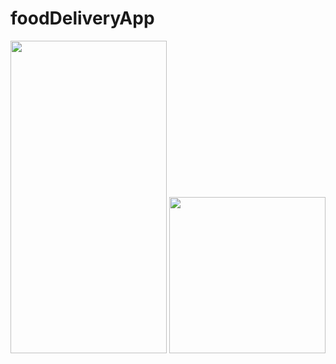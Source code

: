 # foodDeliveryApp
<img src="https://user-images.githubusercontent.com/65275009/115923319-b0eadc00-a49b-11eb-8b74-d188e09fc8d3.jpeg" width="250" height="500" /> <img src="https://user-images.githubusercontent.com/65275009/115923359-bea06180-a49b-11eb-9f72-5abcf8008232.jpeg" width="250" heigth="500"/>


